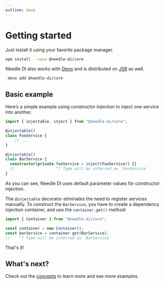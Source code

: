 ```yaml
---
outline: deep
---
```


# Getting started

Just install it using your favorite package manager.

```bash
npm install --save @needle-di/core
```

Needle DI also works with [Deno](https://deno.com/) and is distributed on [JSR](https://jsr.io/@needle-di/core) as well.

```bash
 deno add @needle-di/core
 ```

## Basic example

Here’s a simple example using constructor injection to inject one service into another.

```typescript
import { injectable, inject } from "@needle-di/core";

@injectable()
class FooService {
    // ...
}

@injectable()
class BarService {
  constructor(private fooService = inject(FooService)) {}
  //                  ^? Type will be inferred as `FooService`
}
```
As you can see, Needle DI uses default parameter values for constructor injection.

The `@injectable` decorator eliminates the need to register services manually. To construct the `BarService`, you have 
to create a dependency injection container, and use the `container.get()` method:

```typescript
import { Container } from "@needle-di/core";

const container = new Container();
const barService = container.get(BarService);
//    ^? Type will be inferred as `BarService`
```

That's it!

## What's next?

Check out the [concepts](/concepts/binding) to learn more and see more examples.
